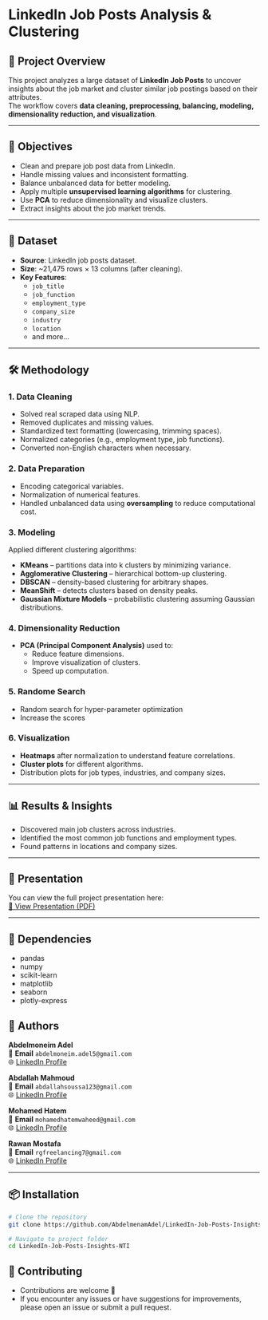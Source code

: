 # LinkedIn Job Posts Analysis & Clustering

## 📌 Project Overview
This project analyzes a large dataset of **LinkedIn Job Posts** to uncover insights about the job market and cluster similar job postings based on their attributes.  
The workflow covers **data cleaning, preprocessing, balancing, modeling, dimensionality reduction, and visualization**.

---

## 🎯 Objectives
- Clean and prepare job post data from LinkedIn.
- Handle missing values and inconsistent formatting.
- Balance unbalanced data for better modeling.
- Apply multiple **unsupervised learning algorithms** for clustering.
- Use **PCA** to reduce dimensionality and visualize clusters.
- Extract insights about the job market trends.

---

## 📂 Dataset
- **Source**: LinkedIn job posts dataset.
- **Size**: ~21,475 rows × 13 columns (after cleaning).
- **Key Features**:
  - `job_title`
  - `job_function`
  - `employment_type`
  - `company_size`
  - `industry`
  - `location`
  - and more…

---

## 🛠 Methodology

### 1. Data Cleaning
- Solved real scraped data using NLP.
- Removed duplicates and missing values.
- Standardized text formatting (lowercasing, trimming spaces).
- Normalized categories (e.g., employment type, job functions).
- Converted non-English characters when necessary.

### 2. Data Preparation
- Encoding categorical variables.
- Normalization of numerical features.
- Handled unbalanced data using **oversampling** to reduce computational cost.

### 3. Modeling
Applied different clustering algorithms:
- **KMeans** – partitions data into k clusters by minimizing variance.
- **Agglomerative Clustering** – hierarchical bottom-up clustering.
- **DBSCAN** – density-based clustering for arbitrary shapes.
- **MeanShift** – detects clusters based on density peaks.
- **Gaussian Mixture Models** – probabilistic clustering assuming Gaussian distributions.

### 4. Dimensionality Reduction
- **PCA (Principal Component Analysis)** used to:
  - Reduce feature dimensions.
  - Improve visualization of clusters.
  - Speed up computation.
    
### 5. Randome Search
 - Random search for hyper-parameter optimization
 - Increase the scores

### 6. Visualization
- **Heatmaps** after normalization to understand feature correlations.
- **Cluster plots** for different algorithms.
- Distribution plots for job types, industries, and company sizes.

---

## 📊 Results & Insights
- Discovered main job clusters across industries.
- Identified the most common job functions and employment types.
- Found patterns in locations and company sizes.

---

## 📑 Presentation
You can view the full project presentation here:  
[📄 View Presentation (PDF)](./LinkedIn_Posts_insights_Presentation.pdf)

---
## 📌 Dependencies
- pandas  
- numpy  
- scikit-learn  
- matplotlib  
- seaborn
- plotly-express

## 👥 Authors

**Abdelmoneim Adel**  
📧 **Email** `abdelmoneim.adel5@gmail.com`  
🌐 [LinkedIn Profile](https://www.linkedin.com/in/abdelmoneim-adel)  

**Abdallah Mahmoud**  
📧 **Email** `abdallahsoussa123@gmail.com`  
🌐 [LinkedIn Profile](https://www.linkedin.com/in/abdallah-mahmoud-6a9058308)  

**Mohamed Hatem**  
📧 **Email** `mohamedhatemwaheed@gmail.com`  
🌐 [LinkedIn Profile](https://www.linkedin.com/in/mohamed-hatem-921936258)  

**Rawan Mostafa**  
📧 **Email** `rgfreelancing7@gmail.com`  
🌐 [LinkedIn Profile](https://www.linkedin.com/in/rawan-elkhemy-0a3bab279)  


---

## 📦 Installation
```bash
# Clone the repository
git clone https://github.com/AbdelmenamAdel/LinkedIn-Job-Posts-Insights-NTI.git

# Navigate to project folder
cd LinkedIn-Job-Posts-Insights-NTI
```

## 🚨 Contributing

- Contributions are welcome 💜
- If you encounter any issues or have suggestions for improvements, please open an issue or submit a pull request.










